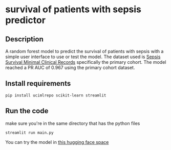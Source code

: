 # survival of patients with sepsis predictor

## Description
A random forest model to predict the survival of patients with sepsis with a simple user interface to use or test the model. The dataset used is [Sepsis Survival Minimal Clinical Records](https://archive.ics.uci.edu/dataset/827/sepsis+survival+minimal+clinical+records) specifically the primary cohort. The model reached a PR AUC of 0.967 using the primary cohort dataset.

## Install requirements
```
pip install ucimlrepo scikit-learn streamlit
```
## Run the code
make sure you're in the same directory that has the python files
```
streamlit run main.py
```
You can try the model in [this hugging face space](https://huggingface.co/spaces/abd-y/survival-of-patients-with-sepsis-predictor)
